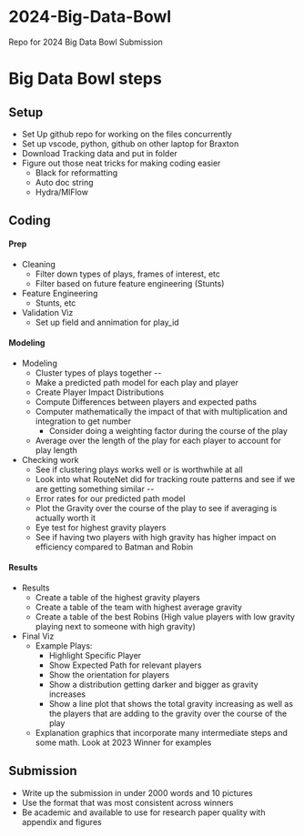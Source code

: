 # 2024-Big-Data-Bowl
Repo for 2024 Big Data Bowl Submission

# Big Data Bowl steps
## Setup
* Set Up github repo for working on the files concurrently
* Set up vscode, python, github on other laptop for Braxton
* Download Tracking data and put in folder
* Figure out those neat tricks for making coding easier
    * Black for reformatting
    * Auto doc string
    * Hydra/MlFlow
## Coding
#### Prep
* Cleaning
    * Filter down types of plays, frames of interest, etc
    * Filter based on future feature engineering (Stunts)
* Feature Engineering
    * Stunts, etc
* Validation Viz
    * Set up field and annimation for play_id
#### Modeling
* Modeling
    * Cluster types of plays together --
    * Make a predicted path model for each play and player
    * Create Player Impact Distributions
    * Compute Differences between players and expected paths
    * Computer mathematically the impact of that with multiplication and integration to get number
        * Consider doing a weighting factor during the course of the play
    * Average over the length of the play for each player to account for play length
* Checking work
    * See if clustering plays works well or is worthwhile at all
    * Look into what RouteNet did for tracking route patterns and see if we are getting something similar --
    * Error rates for our predicted path model
    * Plot the Gravity over the course of the play to see if averaging is actually worth it
    * Eye test for highest gravity players
    * See if having two players with high gravity has higher impact on efficiency compared to Batman and Robin
#### Results
* Results
    * Create a table of the highest gravity players
    * Create a table of the team with highest average gravity
    * Create a table of the best Robins (High value players with low gravity playing next to someone with high gravity)
* Final Viz
    * Example Plays: 
        * Highlight Specific Player
        * Show Expected Path for relevant players
        * Show the orientation for players
        * Show a distribution getting darker and bigger as gravity increases
        * Show a line plot that shows the total gravity increasing as well as the players that are adding to the gravity over the course of the play
    * Explanation graphics that incorporate many intermediate steps and some math. Look at 2023 Winner for examples
## Submission
* Write up the submission in under 2000 words and 10 pictures
* Use the format that was most consistent across winners
* Be academic and available to use for research paper quality with appendix and figures
